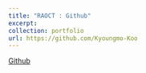 ```yaml
---
title: "RAOCT : Github"
excerpt: 
collection: portfolio
url: https://github.com/Kyoungmo-Koo
---
```


[Github](https://github.com/Kyoungmo-Koo)
